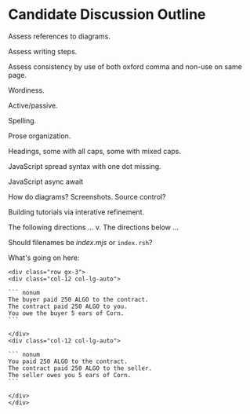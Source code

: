 # Candidate Discussion Outline

Assess references to diagrams.

Assess writing steps.

Assess consistency by use of both oxford comma and non-use on same page.

Wordiness.

Active/passive.

Spelling.

Prose organization.

Headings, some with all caps, some with mixed caps.

JavaScript spread syntax with one dot missing.

JavaScript async await

How do diagrams? Screenshots. Source control? 

Building tutorials via interative refinement.

The following directions ... v. The directions below ...

Should filenames be *index.mjs* or `index.rsh`?

What's going on here:

    <div class="row gx-3">
    <div class="col-12 col-lg-auto">

    ``` nonum
    The buyer paid 250 ALGO to the contract.
    The contract paid 250 ALGO to you.
    You owe the buyer 5 ears of Corn.
    ```

    </div>
    <div class="col-12 col-lg-auto">

    ``` nonum
    You paid 250 ALGO to the contract.
    The contract paid 250 ALGO to the seller.
    The seller owes you 5 ears of Corn.
    ```

    </div>
    </div>